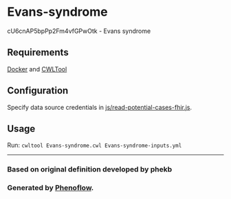 # Evans-syndrome

cU6cnAP5bpPp2Fm4vfGPwOtk - Evans syndrome

## Requirements

[Docker](https://docs.docker.com/install/) and [CWLTool](https://github.com/common-workflow-language/cwltool#install)

## Configuration

Specify data source credentials in [js/read-potential-cases-fhir.js](js/read-potential-cases-fhir.js).

## Usage

Run: `cwltool Evans-syndrome.cwl Evans-syndrome-inputs.yml`

***

### Based on original definition developed by phekb
### Generated by [Phenoflow](https://kclhi.org/phenoflow).

